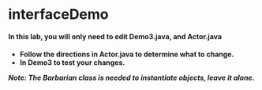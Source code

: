 # interfaceDemo

<h4>In this lab, you will only need to edit Demo3.java, and Actor.java <h4>
<ul>
<li>Follow the directions in Actor.java to determine what to change.</li>
<li>In Demo3 to test your changes.</li>
</ul>

<i>Note: The Barbarian class is needed to instantiate objects, leave it alone.</i>

